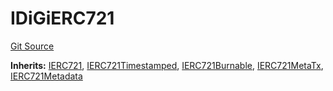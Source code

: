 # IDiGiERC721
[Git Source](https://github.com/digiv3rse/protocol-contracts/blob/0d518167a484d4368bad0990424be098fe779fa4/contracts/misc/PermissionlessCreator.sol)

**Inherits:**
[IERC721](/contracts/misc/PermissionlessCreator.sol/interface.IERC721.md), [IERC721Timestamped](/contracts/misc/PermissionlessCreator.sol/interface.IERC721Timestamped.md), [IERC721Burnable](/contracts/misc/PermissionlessCreator.sol/interface.IERC721Burnable.md), [IERC721MetaTx](/contracts/misc/PermissionlessCreator.sol/interface.IERC721MetaTx.md), [IERC721Metadata](/contracts/misc/PermissionlessCreator.sol/interface.IERC721Metadata.md)


